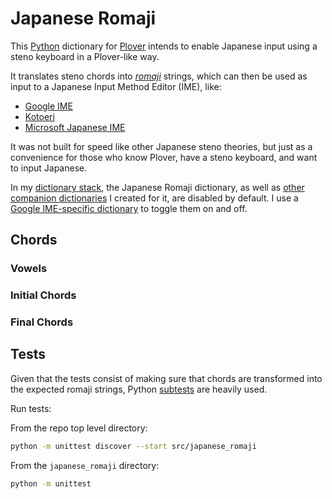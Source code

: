 # Japanese Romaji

This [Python][] dictionary for [Plover][] intends to enable Japanese input using
a steno keyboard in a Plover-like way.

It translates steno chords into _[romaji][]_ strings, which can then be used as
input to a Japanese Input Method Editor (IME), like:

- [Google IME][] 
- [Kotoeri][] 
- [Microsoft Japanese IME][]

It was not built for speed like other Japanese steno theories, but just as a
convenience for those who know Plover, have a steno keyboard, and want to input
Japanese.

In my [dictionary stack][], the Japanese Romaji dictionary, as well as
[other companion dictionaries][] I created for it, are disabled by default. I
use a [Google IME-specific dictionary][] to toggle them on and off.

## Chords

### Vowels

### Initial Chords

### Final Chords

## Tests

Given that the tests consist of making sure that chords are transformed into
the expected romaji strings, Python [subtests][] are heavily used.

Run tests:

From the repo top level directory:

```sh
python -m unittest discover --start src/japanese_romaji
```

From the `japanese_romaji` directory:

```sh
python -m unittest
```

[dictionary stack]: ../../dictionaries/README.md#standing-on-the-shoulders-of-others
[Google IME]: https://www.google.co.jp/ime/
[Google IME-specific dictionary]: ../../dictionaries/japanese/japanese-google-ime.json
[Kotoeri]: https://en.wikipedia.org/wiki/Kotoeri
[Microsoft Japanese IME]: https://support.microsoft.com/en-us/windows/microsoft-japanese-ime-da40471d-6b91-4042-ae8b-713a96476916
[other companion dictionaries]: ../../dictionaries/japanese
[Plover]: https://github.com/openstenoproject/plover
[Python]: https://www.python.org/
[romaji]: https://en.wikipedia.org/wiki/Romanization_of_Japanese
[subtests]: https://docs.python.org/3/library/unittest.html#distinguishing-test-iterations-using-subtests
